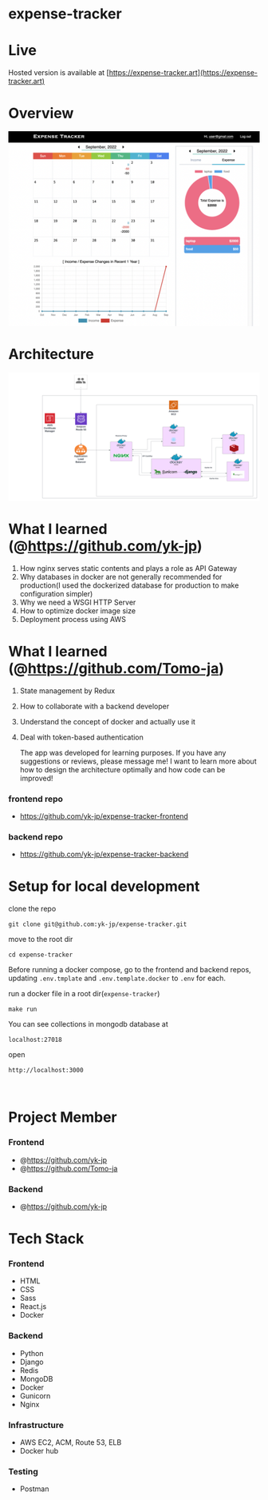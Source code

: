# expense-tracker

# Live
Hosted version is available at [https://expense-tracker.art](https://expense-tracker.art)

# Overview
<img align="center" src="./img/expenseTracker.png" alt="image" />

<br>

# Architecture

<img align="center" src="./img/expenseTrackerArch.png" alt="image" />

<br>

# What I learned (@https://github.com/yk-jp)

1. How nginx serves static contents and plays a role as API Gateway
2. Why databases in docker are not generally recommended for production(I used the dockerized database for production to make configuration simpler)
3. Why we need a WSGI HTTP Server
4. How to optimize docker image size
5. Deployment process using AWS

# What I learned (@https://github.com/Tomo-ja)

1. State management by Redux
2. How to collaborate with a backend developer
3. Understand the concept of docker and actually use it
4. Deal with token-based authentication

   The app was developed for learning purposes.
   If you have any suggestions or reviews, please message me!
   I want to learn more about how to design the architecture optimally and how code can be improved!

### frontend repo

- https://github.com/yk-jp/expense-tracker-frontend

### backend repo

- https://github.com/yk-jp/expense-tracker-backend

# Setup for local development

clone the repo

```
git clone git@github.com:yk-jp/expense-tracker.git
```

move to the root dir

```
cd expense-tracker
```

Before running a docker compose,
go to the frontend and backend repos, updating `.env.tmplate` and `.env.template.docker` to `.env` for each.

run a docker file in a root dir(`expense-tracker`)

```
make run
```

You can see collections in mongodb database at

```
localhost:27018
```

open

```
http://localhost:3000
```

<br>

# Project Member

### Frontend

- @https://github.com/yk-jp
- @https://github.com/Tomo-ja

### Backend

- @https://github.com/yk-jp

# Tech Stack

### Frontend

- HTML
- CSS
- Sass
- React.js
- Docker

### Backend

- Python
- Django
- Redis
- MongoDB
- Docker
- Gunicorn
- Nginx

### Infrastructure 
- AWS EC2, ACM, Route 53, ELB 
- Docker hub

### Testing

- Postman
